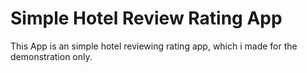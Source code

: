 # Simple Hotel Review Rating App
This App is an simple hotel reviewing rating app, which i made for the demonstration only.
